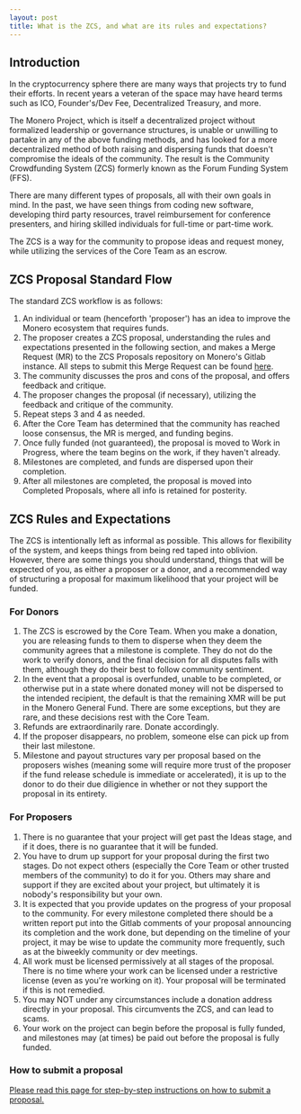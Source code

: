 ```yaml
---
layout: post
title: What is the ZCS, and what are its rules and expectations?
---
```


## Introduction

In the cryptocurrency sphere there are many ways that projects try to fund their efforts. In recent years a veteran of the space may have heard terms such as ICO, Founder's/Dev Fee, Decentralized Treasury, and more.

The Monero Project, which is itself a decentralized project without formalized leadership or governance structures, is unable or unwilling to partake in any of the above funding methods, and has looked for a more decentralized method of both raising and dispersing funds that doesn't compromise the ideals of the community. The result is the Community Crowdfunding System (ZCS) formerly known as the Forum Funding System (FFS).

There are many different types of proposals, all with their own goals in mind. In the past, we have seen things from coding new software, developing third party resources, travel reimbursement for conference presenters, and hiring skilled individuals for full-time or part-time work.

The ZCS is a way for the community to propose ideas and request money, while utilizing the services of the Core Team as an escrow. 

## ZCS Proposal Standard Flow

The standard ZCS workflow is as follows:

1. An individual or team (henceforth 'proposer') has an idea to improve the Monero ecosystem that requires funds.
2. The proposer creates a ZCS proposal, understanding the rules and expectations presented in the following section, and makes a Merge Request (MR) to the ZCS Proposals repository on Monero's Gitlab instance. All steps to submit this Merge Request can be found [here](/how-to-ZCS/).
3. The community discusses the pros and cons of the proposal, and offers feedback and critique.
4. The proposer changes the proposal (if necessary), utilizing the feedback and critique of the community.
5. Repeat steps 3 and 4 as needed.
6. After the Core Team has determined that the community has reached loose consensus, the MR is merged, and funding begins.
7. Once fully funded (not guaranteed), the proposal is moved to Work in Progress, where the team begins on the work, if they haven't already.
8. Milestones are completed, and funds are dispersed upon their completion.
9. After all milestones are completed, the proposal is moved into Completed Proposals, where all info is retained for posterity.

## ZCS Rules and Expectations

The ZCS is intentionally left as informal as possible. This allows for flexibility of the system, and keeps things from being red taped into oblivion. However, there are some things you should understand, things that will be expected of you, as either a proposer or a donor, and a recommended way of structuring a proposal for maximum likelihood that your project will be funded.

### For Donors

1. The ZCS is escrowed by the Core Team. When you make a donation, you are releasing funds to them to disperse when they deem the community agrees that a milestone is complete. They do not do the work to verify donors, and the final decision for all disputes falls with them, although they do their best to follow community sentiment.
2. In the event that a proposal is overfunded, unable to be completed, or otherwise put in a state where donated money will not be dispersed to the intended recipient, the default is that the remaining XMR will be put in the Monero General Fund. There are some exceptions, but they are rare, and these decisions rest with the Core Team.
3. Refunds are extraordinarily rare. Donate accordingly.
4. If the proposer disappears, no problem, someone else can pick up from their last milestone.
5. Milestone and payout structures vary per proposal based on the proposers wishes (meaning some will require more trust of the proposer if the fund release schedule is immediate or accelerated), it is up to the donor to do their due diligience in whether or not they support the proposal in its entirety.

### For Proposers

1. There is no guarantee that your project will get past the Ideas stage, and if it does, there is no guarantee that it will be funded.
2. You have to drum up support for your proposal during the first two stages. Do not expect others (especially the Core Team or other trusted members of the community) to do it for you. Others may share and support if they are excited about your project, but ultimately it is nobody's responsibility but your own.
3. It is expected that you provide updates on the progress of your proposal to the community. For every milestone completed there should be a written report put into the Gitlab comments of your proposal announcing its completion and the work done, but depending on the timeline of your project, it may be wise to update the community more frequently, such as at the biweekly community or dev meetings.
4. All work must be licensed permissively at all stages of the proposal. There is no time where your work can be licensed under a restrictive license (even as you're working on it). Your proposal will be terminated if this is not remedied.
5. You may NOT under any circumstances include a donation address directly in your proposal. This circumvents the ZCS, and can lead to scams.
6. Your work on the project can begin before the proposal is fully funded, and milestones may (at times) be paid out before the proposal is fully funded.

### How to submit a proposal

[Please read this page for step-by-step instructions on how to submit a proposal.](/how-to-zcs/)